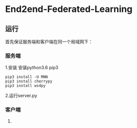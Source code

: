 # End2end-Federated-Learning

## 运行

首先保证服务端和客户端在同一个局域网下：

### 服务端

1.安装
安装python3.6 pip3

```
pip3 install -U MNN
pip3 install cherrypy
pip3 install ws4py
```

2.运行server.py

### 客户端

1.

